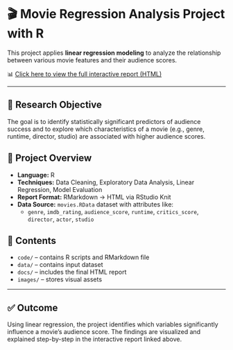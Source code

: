 
# 🎬 Movie Regression Analysis Project with R

This project applies **linear regression modeling** to analyze the relationship between various movie features and their audience scores.

📊 [Click here to view the full interactive report (HTML)](https://meryemcamci.github.io/movie-regression-project/reg_model_project.html)

---

## 🧠 Research Objective

The goal is to identify statistically significant predictors of audience success and to explore which characteristics of a movie (e.g., genre, runtime, director, studio) are associated with higher audience scores. 

## 📁 Project Overview

- **Language:** R  
- **Techniques:** Data Cleaning, Exploratory Data Analysis, Linear Regression, Model Evaluation  
- **Report Format:** RMarkdown → HTML via RStudio Knit  
- **Data Source:** `movies.RData` dataset with attributes like:
  - `genre`, `imdb_rating`, `audience_score`, `runtime`, `critics_score`, `director`, `actor`, `studio`

## 🧾 Contents

- `code/` – contains R scripts and RMarkdown file
- `data/` – contains input dataset
- `docs/` – includes the final HTML report
- `images/` – stores visual assets 

---

## ✅ Outcome

Using linear regression, the project identifies which variables significantly influence a movie’s audience score. The findings are visualized and explained step-by-step in the interactive report linked above.


